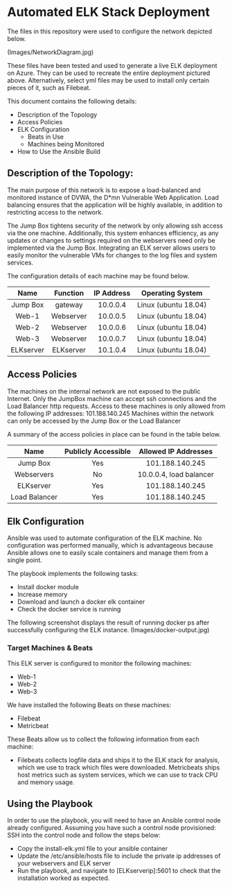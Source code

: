 # Automated ELK Stack Deployment

The files in this repository were used to configure the network depicted below.

(Images/NetworkDiagram.jpg)

These files have been tested and used to generate a live ELK deployment on Azure. They can be used to recreate the entire deployment pictured above. Alternatively, select yml files may be used to install only certain pieces of it, such as Filebeat.

This document contains the following details:
* Description of the Topology
* Access Policies
* ELK Configuration
  * Beats in Use
  * Machines being Monitored
* How to Use the Ansible Build


## Description of the Topology:

The main purpose of this network is to expose a load-balanced and monitored instance of DVWA, the D*mn Vulnerable Web Application.
Load balancing ensures that the application will be highly available, in addition to restricting access to the network.

The Jump Box tightens security of the network by only allowing ssh access via the one machine. Additionally, this system enhances efficiency, as any updates or changes to settings required on the webservers need only be implemented via the Jump Box.
Integrating an ELK server allows users to easily monitor the vulnerable VMs for changes to the log files and system services.

The configuration details of each machine may be found below.
 
 
| Name      | Function   | IP Address  | Operating System     |
| :-------: |:----------:|:-----------:|:--------------------:|
| Jump Box  | gateway    | 10.0.0.4    | Linux (ubuntu 18.04) |
| Web-1     | Webserver  | 10.0.0.5    | Linux (ubuntu 18.04) |
| Web-2     | Webserver  | 10.0.0.6    | Linux (ubuntu 18.04) |
| Web-3     | Webserver  | 10.0.0.7    | Linux (ubuntu 18.04) |
| ELKserver | ELKserver  | 10.1.0.4    | Linux (ubuntu 18.04) |
 

## Access Policies 

The machines on the internal network are not exposed to the public Internet.
Only the JumpBox machine can accept ssh connections and the Load Balancer http requests. Access to these machines is only allowed from the following IP addresses: 101.188.140.245
Machines within the network can only be accessed by the Jump Box or the Load Balancer

A summary of the access policies in place can be found in the table below.
 
| Name          | Publicly Accessible | Allowed IP Addresses    | 
|:-------------:|:-------------------:|:-----------------------:|
| Jump Box      | Yes                 | 101.188.140.245         | 
| Webservers    | No                  | 10.0.0.4, load balancer | 
| ELKserver     | Yes                 | 101.188.140.245         | 
| Load Balancer | Yes                 | 101.188.140.245         | 

 
## Elk Configuration 
Ansible was used to automate configuration of the ELK machine. No configuration was performed manually, which is advantageous because Ansible allows one to easily scale containers and manage them from a single point.

The playbook implements the following tasks:
* Install docker module 
* Increase memory 
* Download and launch a docker elk container 
* Check the docker service is running 
 
The following screenshot displays the result of running docker ps after successfully configuring the ELK instance.
(Images/docker-output.jpg)

### Target Machines & Beats 
This ELK server is configured to monitor the following machines:
* Web-1 
* Web-2 
* Web-3 
 
We have installed the following Beats on these machines:
* Filebeat
* Metricbeat

These Beats allow us to collect the following information from each machine:

* Filebeats collects logfile data and ships it to the ELK stack for analysis, which we use to track which files were downloaded. Metricbeats ships host metrics such as system services, which we can use to track CPU and memory usage.
 
## Using the Playbook
 In order to use the playbook, you will need to have an Ansible control node already configured. Assuming you have such a control node provisioned:
SSH into the control node and follow the steps below:

* Copy the install-elk.yml file to your ansible container
* Update the /etc/ansible/hosts file to include the private ip addresses of your webservers and ELK server 
* Run the playbook, and navigate to [ELKserverip]:5601 to check that the installation worked as expected.
